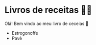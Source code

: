 # Livros de receitas :man_cook:

Olá! Bem vindo ao meu livro de ceceias :wave:

- Estrogonoffe
- Pavê

 